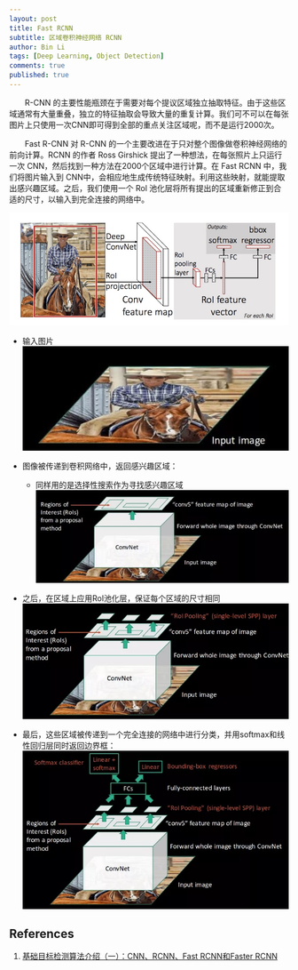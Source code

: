 ```yaml
---
layout: post
title: Fast RCNN
subtitle: 区域卷积神经网络 RCNN
author: Bin Li
tags: [Deep Learning, Object Detection]
comments: true
published: true
---
```


　　R-CNN 的主要性能瓶颈在于需要对每个提议区域独立抽取特征。由于这些区域通常有大量重叠，独立的特征抽取会导致大量的重复计算。我们可不可以在每张图片上只使用一次CNN即可得到全部的重点关注区域呢，而不是运行2000次。

　　Fast R-CNN 对 R-CNN 的一个主要改进在于只对整个图像做卷积神经网络的前向计算。RCNN 的作者 Ross Girshick 提出了一种想法，在每张照片上只运行一次 CNN，然后找到一种方法在2000个区域中进行计算。在 Fast RCNN 中，我们将图片输入到 CNN中，会相应地生成传统特征映射。利用这些映射，就能提取出感兴趣区域。之后，我们使用一个 Rol 池化层将所有提出的区域重新修正到合适的尺寸，以输入到完全连接的网络中。

![](/img/media/15829537808694.jpg)

* 输入图片
![](/img/media/15829549851514.jpg)

* 图像被传递到卷积网络中，返回感兴趣区域：
    * 同样用的是选择性搜索作为寻找感兴趣区域
![](/img/media/15829550082493.jpg)

* 之后，在区域上应用Rol池化层，保证每个区域的尺寸相同
![](/img/media/15829567284460.jpg)

* 最后，这些区域被传递到一个完全连接的网络中进行分类，并用softmax和线性回归层同时返回边界框：
![](/img/media/15829567495624.jpg)




## References
1. [基础目标检测算法介绍（一）：CNN、RCNN、Fast RCNN和Faster RCNN](https://zhuanlan.zhihu.com/p/46963225)